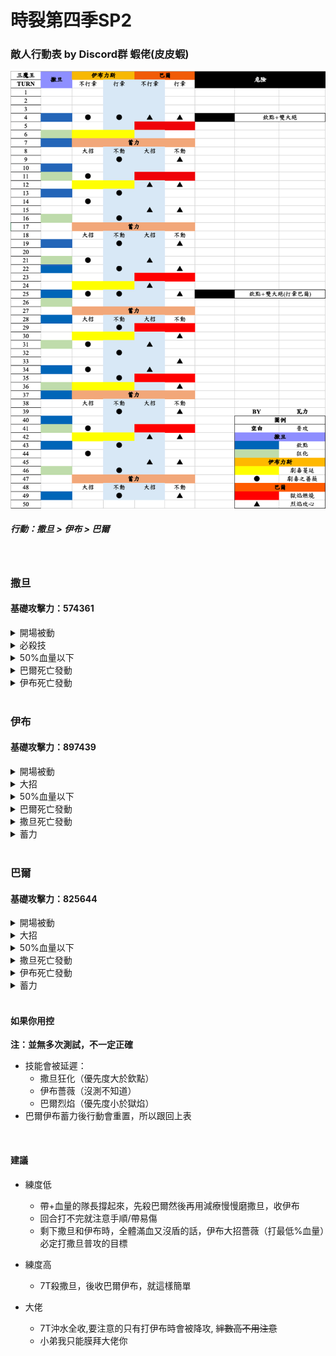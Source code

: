 # 時裂第四季SP2

### 敵人行動表 by Discord群 蝦佬(皮皮蝦)

![Moveset](../image/spguide/s4sp2movesetCN.png)

##### 行動：撒旦 > 伊布 > 巴爾 

<br>

### 撒旦 
#### 基礎攻擊力：574361

<details>

<summary>開場被動</summary>

<br>

- 受到傷害減少50%
- 被攻擊時，有100%機率觸發【以攻擊力100%對目標進行反擊】效果
- 免疫沈默
- 免疫麻痹
- 必殺技CD變動效果免疫
  
<br> 
</details>

<details>
<summary>必殺技</summary>

##### 撒旦的欽點
- 以最低血量為目標，對目標附上
  - 嘲諷，使敵人強制攻擊自身 2T
  - 受到傷害增加30% 3T
##### 狂暴姿態
- 攻擊力增加50%
- 受到傷害增加50%
- 嘲諷，使敵人強制攻擊自身 2T
- 被攻擊時，有100%機率觸發【以攻擊力50%對敵全體進行反擊】效果
</details>


<details>
<summary>50%血量以下</summary>

##### 力量強化
- 攻擊力增加70%
</details>


<details>
<summary>巴爾死亡發動</summary>

##### 回復強化 
- 每回合以自身最大HP5%進行治療 50T
</details>

<details>
<summary>伊布死亡發動</summary>

##### 肉體強化
- 受到傷害減少25% 50T
</details>

<br>

### 伊布 
#### 基礎攻擊力：897439

<details>
<summary>開場被動</summary>

- 免疫麻痹
- 免疫睡眠
- 攻擊時，有100%機率觸發【使目標被治療時回復量減少33%(1回合)】效果
- 被攻擊時，有100%機率觸發【使目標攻擊力減少15%(3回合)】效果
- 必殺技CD變動效果免疫
</details>

<details>
<summary>大招</summary>

##### 劇毒之薔薇
- 以175%攻擊力對敵方血量最低%造成傷害
##### 劇毒蔓延
- 以225%攻擊力對敵方血量最高%造成傷害
- 對目標附上【被治療時獲得回覆量減少30%】
</details>

<details>
<summary>50%血量以下</summary>

##### 儲存魔力釋放
- 攻擊時，有100%機率【使我方全體攻擊力增加10%(最多50層)】效果 50T
- 造成傷害時會以傷害值50%回復自身HP 50T
</details>

<details>
<summary>巴爾死亡發動</summary>

##### 薔薇之刺
被攻擊時，有100%機率觸發【使目標被治癒時回復量減少30%(2回合)】效果
</details>

<details>
<summary>撒旦死亡發動</summary>

##### 薔薇之刺
被攻擊時，有100%機率觸發【使目標攻擊力減少25%(2回合)】效果
</details>

<details>
<summary>蓄力</summary>

##### 魔薔薇散落
- 以200%攻擊力對敵全體造成傷害
- 對敵全體附上【攻擊力減少25%(永久性)】
</details>

<br>

### 巴爾 
#### 基礎攻擊力：825644
<details>
<summary>開場被動</summary>

- 免疫沈默
- 免疫睡眠
- 必殺時，有100%機率觸發【使我方全體攻擊力增加15%(15回合)】效果
- 被攻擊時，有100%機率觸發【使目標受到傷害增加15%(3回合)】效果
- 必殺技CD變動效果免疫
</details>

<details>
<summary>大招</summary>

##### 烈焰攻心
- 以180%攻擊力對3號位造成傷害
##### 獄焰燃燒
- 以180%攻擊力對3號位造成傷害
- 對敵附上【受到傷害增加35%(4回合)】
</details>

<details>
<summary>50%血量以下</summary>

##### 時空逆流術式
必殺時，有100%機率觸發【使我方全體當前必殺技增加1回合】效果
</details>

<details>
<summary>撒旦死亡發動</summary>

##### 魔力強化
- 攻擊力增加70% 50T

</details>

<details>
<summary>伊布死亡發動</summary>

##### 魔力增幅領域
- 攻擊時，有100%機率觸發【使敵人全體攻擊力減少5%(最多50層)】效果
</details>

<details>
<summary>蓄力</summary>

##### 焚世烈焰
- 以自身200%攻擊力對敵全體造成傷害
- 對敵全體附上【受到傷害增加25%(永久性)】
</details>

<br>

#### 如果你用控 
**注：並無多次測試，不一定正確**
- 技能會被延遲：
  - 撒旦狂化（優先度大於欽點）
  - 伊布薔薇（沒測不知道）
  - 巴爾烈焰（優先度小於獄焰）
- 巴爾伊布蓄力後行動會重置，所以跟回上表

<br>

#### 建議
- 練度低
  - 帶+血量的隊長撐起來，先殺巴爾然後再用減療慢慢磨撒旦，收伊布
  - 回合打不完就注意手順/帶易傷
  - 剩下撒旦和伊布時，全體滿血又沒盾的話，伊布大招薔薇（打最低%血量）必定打撒旦普攻的目標

- 練度高
  - 7T殺撒旦，後收巴爾伊布，就這樣簡單

- 大佬
  - 7T沖水全收,要注意的只有打伊布時會被降攻, ~~絆數高不用注意~~
  - 小弟我只能膜拜大佬你